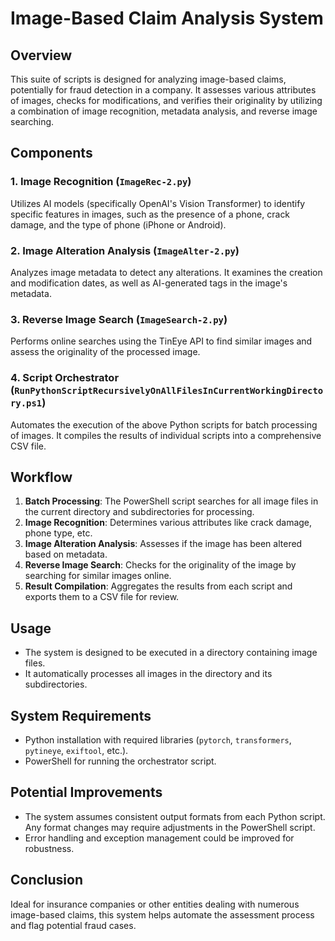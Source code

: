 # Image-Based Claim Analysis System

## Overview
This suite of scripts is designed for analyzing image-based claims, potentially for fraud detection in a company. It assesses various attributes of images, checks for modifications, and verifies their originality by utilizing a combination of image recognition, metadata analysis, and reverse image searching.

## Components

### 1. Image Recognition (`ImageRec-2.py`)
Utilizes AI models (specifically OpenAI's Vision Transformer) to identify specific features in images, such as the presence of a phone, crack damage, and the type of phone (iPhone or Android).

### 2. Image Alteration Analysis (`ImageAlter-2.py`)
Analyzes image metadata to detect any alterations. It examines the creation and modification dates, as well as AI-generated tags in the image's metadata.

### 3. Reverse Image Search (`ImageSearch-2.py`)
Performs online searches using the TinEye API to find similar images and assess the originality of the processed image.

### 4. Script Orchestrator (`RunPythonScriptRecursivelyOnAllFilesInCurrentWorkingDirectory.ps1`)
Automates the execution of the above Python scripts for batch processing of images. It compiles the results of individual scripts into a comprehensive CSV file.

## Workflow

1. **Batch Processing**: The PowerShell script searches for all image files in the current directory and subdirectories for processing.
2. **Image Recognition**: Determines various attributes like crack damage, phone type, etc.
3. **Image Alteration Analysis**: Assesses if the image has been altered based on metadata.
4. **Reverse Image Search**: Checks for the originality of the image by searching for similar images online.
5. **Result Compilation**: Aggregates the results from each script and exports them to a CSV file for review.

## Usage

- The system is designed to be executed in a directory containing image files. 
- It automatically processes all images in the directory and its subdirectories.

## System Requirements

- Python installation with required libraries (`pytorch`, `transformers`, `pytineye`, `exiftool`, etc.).
- PowerShell for running the orchestrator script.

## Potential Improvements

- The system assumes consistent output formats from each Python script. Any format changes may require adjustments in the PowerShell script.
- Error handling and exception management could be improved for robustness.

## Conclusion

Ideal for insurance companies or other entities dealing with numerous image-based claims, this system helps automate the assessment process and flag potential fraud cases.
